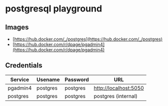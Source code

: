 # postgresql playground

## Images

 - [https://hub.docker.com/_/postgres](https://hub.docker.com/_/postgres)
 - [https://hub.docker.com/r/dpage/pgadmin4](https://hub.docker.com/r/dpage/pgadmin4)

## Credentials

| Service  | Usename  | Password | URL                                            |
|----------|----------|----------|------------------------------------------------|
| pgadmin4 | postgres | postgres | [http://localhost:5050](http://localhost:5050) |
| postgres | postgres | postgres | postgres (internal)                            |

